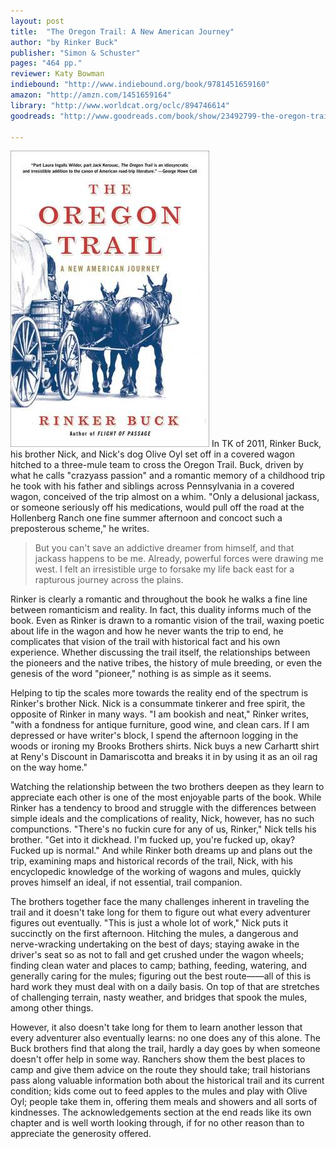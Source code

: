 ```yaml
---
layout: post
title:  "The Oregon Trail: A New American Journey"
author: "by Rinker Buck"
publisher: "Simon & Schuster"
pages: "464 pp."
reviewer: Katy Bowman
indiebound: "http://www.indiebound.org/book/9781451659160"
amazon: "http://amzn.com/1451659164"
library: "http://www.worldcat.org/oclc/894746614"
goodreads: "http://www.goodreads.com/book/show/23492799-the-oregon-trail"

---
```


[![bookcover](/images/books/Oregon_Trail.jpg "The Oregon Trail")](http://amzn.com/1451659164) In TK of 2011, Rinker Buck, his brother Nick, and Nick's dog Olive Oyl set off in a covered wagon hitched to a three-mule team to cross the Oregon Trail. Buck, driven by what he calls "crazyass passion" and a romantic memory of a childhood trip he took with his father and siblings across Pennsylvania in a covered wagon, conceived of the trip almost on a whim. "Only a delusional jackass, or someone seriously off his medications, would pull off the road at the Hollenberg Ranch one fine summer afternoon and concoct such a preposterous scheme," he writes.

>But you can't save an addictive dreamer from himself, and that jackass happens to be me. Already, powerful forces were drawing me west. I felt an irresistible urge to forsake my life back east for a rapturous journey across the plains.

Rinker is clearly a romantic and throughout the book he walks a fine line between romanticism and reality. In fact, this duality informs much of the book. Even as Rinker is drawn to a romantic vision of the trail, waxing poetic about life in the wagon and how he never wants the trip to end, he complicates that vision of the trail with historical fact and his own experience. Whether discussing the trail itself, the relationships between the pioneers and the native tribes, the history of mule breeding, or even the genesis of the word "pioneer," nothing is as simple as it seems.

Helping to tip the scales more towards the reality end of the spectrum is Rinker's brother Nick. Nick is a consummate tinkerer and free spirit, the opposite of Rinker in many ways. "I am bookish and neat," Rinker writes, "with a fondness for antique furniture, good wine, and clean cars. If I am depressed or have writer's block, I spend the afternoon logging in the woods or ironing my Brooks Brothers shirts. Nick buys a new Carhartt shirt at Reny's Discount in Damariscotta and breaks it in by using it as an oil rag on the way home."

Watching the relationship between the two brothers deepen as they learn to appreciate each other is one of the most enjoyable parts of the book. While Rinker has a tendency to brood and struggle with the differences between simple ideals and the complications of reality, Nick, however, has no such compunctions. "There's no fuckin cure for any of us, Rinker," Nick tells his brother. "Get into it dickhead. I'm fucked up, you're fucked up, okay? Fucked up is normal." And while Rinker both dreams up and plans out the trip, examining maps and historical records of the trail, Nick, with his encyclopedic knowledge of the working of wagons and mules, quickly proves himself an ideal, if not essential, trail companion.

The brothers together face the many challenges inherent in traveling the trail and it doesn't take long for them to figure out what every adventurer figures out eventually. "This is just a whole lot of work," Nick puts it succinctly on the first afternoon. Hitching the mules, a dangerous and nerve-wracking undertaking on the best of days; staying awake in the driver's seat so as not to fall and get crushed under the wagon wheels; finding clean water and places to camp; bathing, feeding, watering, and generally caring for the mules; figuring out the best route——all of this is hard work they must deal with on a daily basis. On top of that are stretches of challenging terrain, nasty weather, and bridges that spook the mules, among other things.

However, it also doesn't take long for them to learn another lesson that every adventurer also eventually learns: no one does any of this alone. The Buck brothers find that along the trail, hardly a day goes by when someone doesn't offer help in some way. Ranchers show them the best places to camp and give them advice on the route they should take; trail historians pass along valuable information both about the historical trail and its current condition; kids come out to feed apples to the mules and play with Olive Oyl; people take them in, offering them meals and showers and all sorts of kindnesses. The acknowledgements section at the end reads like its own chapter and is well worth looking through, if for no other reason than to appreciate the generosity offered.

